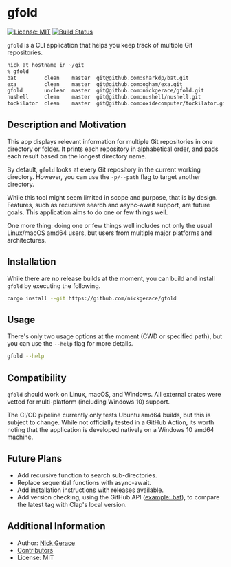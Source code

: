 # gfold

[![License: MIT](https://img.shields.io/badge/License-MIT-yellow.svg)](https://opensource.org/licenses/MIT)
[![Build Status](https://img.shields.io/endpoint.svg?url=https%3A%2F%2Factions-badge.atrox.dev%2Fnickgerace%2Fgfold%2Fbadge&style=flat)](https://actions-badge.atrox.dev/nickgerace/gfold/goto)

```gfold``` is a CLI application that helps you keep track of multiple Git repositories.

```bash
nick at hostname in ~/git
% gfold
bat         clean    master  git@github.com:sharkdp/bat.git
exa         clean    master  git@github.com:ogham/exa.git
gfold       unclean  master  git@github.com:nickgerace/gfold.git
nushell     clean    master  git@github.com:nushell/nushell.git
tockilator  clean    master  git@github.com:oxidecomputer/tockilator.git
```

## Description and Motivation

This app displays relevant information for multiple Git repositories in one directory or folder.
It prints each repository in alphabetical order, and pads each result based on the longest directory name.

By default, ```gfold``` looks at every Git repository in the current working directory.
However, you can use the ```-p/--path``` flag to target another directory.

While this tool might seem limited in scope and purpose, that is by design.
Features, such as recursive search and async-await support, are future goals.
This application aims to do one or few things well.

One more thing: doing one or few things well includes not only the usual Linux/macOS amd64 users, but users from multiple major platforms and architectures.

## Installation

While there are no release builds at the moment, you can build and install ```gfold``` by executing the following.

```bash
cargo install --git https://github.com/nickgerace/gfold
```

## Usage

There's only two usage options at the moment (CWD or specified path), but you can use the ```--help``` flag for more details.

```bash
gfold --help
```

## Compatibility

```gfold``` should work on Linux, macOS, and Windows.
All external crates were vetted for multi-platform (including Windows 10) support.

The CI/CD pipeline currently only tests Ubuntu amd64 builds, but this is subject to change.
While not officially tested in a GitHub Action, its worth noting that the application is developed natively on a Windows 10 amd64 machine.

## Future Plans

- Add recursive function to search sub-directories.
- Replace sequential functions with async-await.
- Add installation instructions with releases available.
- Add version checking, using the GitHub API ([example: bat](https://api.github.com/repos/sharkdp/bat/releases/latest)), to compare the latest tag with Clap's local version.

## Additional Information

- Author: [Nick Gerace](https://nickgerace.dev)
- [Contributors](https://github.com/nickgerace/gfold/graphs/contributors)
- License: MIT
